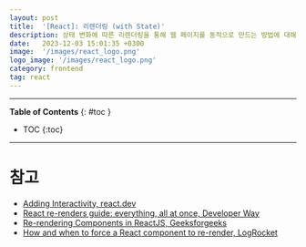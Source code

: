 ```yaml
---
layout: post
title:  '[React]: 리렌더링 (with State)'
description: 상태 변화에 따른 리렌더링을 통해 웹 페이지를 동적으로 만드는 방법에 대해 배운다
date:   2023-12-03 15:01:35 +0300
image:  '/images/react_logo.png'
logo_image: '/images/react_logo.png'
category: frontend
tag: react
---
```


---
**Table of Contents**
{: #toc }
*  TOC
{:toc}

---


# 참고

- [Adding Interactivity, react.dev](https://react.dev/learn/adding-interactivity)
- [React re-renders guide: everything, all at once, Developer Way](https://www.developerway.com/posts/react-re-renders-guide#part2)
- [Re-rendering Components in ReactJS, Geeksforgeeks](https://www.geeksforgeeks.org/re-rendering-components-in-reactjs/)
- [How and when to force a React component to re-render, LogRocket](https://blog.logrocket.com/how-when-to-force-react-component-re-render/)